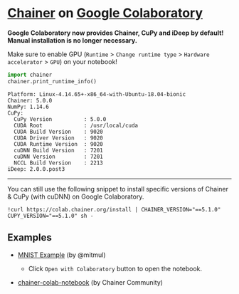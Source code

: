 # [Chainer](https://docs.chainer.org/en/latest/) on [Google Colaboratory](https://colab.research.google.com/)

**Google Colaboratory now provides Chainer, CuPy and iDeep by default! Manual installation is no longer necessary.**

Make sure to enable GPU (`Runtime` > `Change runtime type` > `Hardware accelerator` > `GPU`) on your notebook!

```py
import chainer
chainer.print_runtime_info()
```

```
Platform: Linux-4.14.65+-x86_64-with-Ubuntu-18.04-bionic
Chainer: 5.0.0
NumPy: 1.14.6
CuPy:
  CuPy Version          : 5.0.0
  CUDA Root             : /usr/local/cuda
  CUDA Build Version    : 9020
  CUDA Driver Version   : 9020
  CUDA Runtime Version  : 9020
  cuDNN Build Version   : 7201
  cuDNN Version         : 7201
  NCCL Build Version    : 2213
iDeep: 2.0.0.post3
```

----

You can still use the following snippet to install specific versions of Chainer & CuPy (with cuDNN) on Google Colaboratory.

```
!curl https://colab.chainer.org/install | CHAINER_VERSION="==5.1.0" CUPY_VERSION="==5.1.0" sh -
```

## Examples

* [MNIST Example](https://drive.google.com/file/d/1SsxHvQdSz23kaVov8yKizVD3_2tkXdZM/view) (by @mitmul)
    * Click `Open with Colaboratory` button to open the notebook.

* [chainer-colab-notebook](https://github.com/chainer-community/chainer-colab-notebook) (by Chainer Community)
